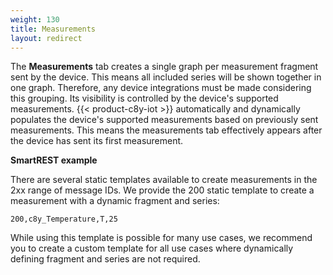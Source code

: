 ```yaml
---
weight: 130
title: Measurements
layout: redirect
---
```


The **Measurements** tab creates a single graph per measurement fragment sent by the device. This means all included series will be shown together in one graph. Therefore, any device integrations must be made considering this grouping. Its visibility is controlled by the device's supported measurements. {{< product-c8y-iot >}} automatically and dynamically populates the device's supported measurements based on previously sent measurements. This means the measurements tab effectively appears after the device has sent its first measurement.

**SmartREST example**

There are several static templates available to create measurements in the 2xx range of message IDs. We provide the 200 static template to create a measurement with a dynamic fragment and series:

`200,c8y_Temperature,T,25`

While using this template is possible for many use cases, we recommend you to create a custom template for all use cases where dynamically defining fragment and series are not required.

